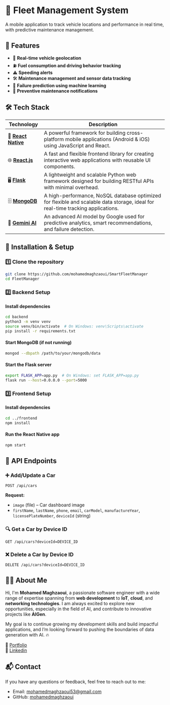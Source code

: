 # 🚗 Fleet Management System

A mobile application to track vehicle locations and performance in real time, with predictive maintenance management.

## 📌 Features
- 📍 **Real-time vehicle geolocation**
- ⛽ **Fuel consumption and driving behavior tracking**
- ⚠️ **Speeding alerts**
- 🛠 **Maintenance management and sensor data tracking**
- 🤖 **Failure prediction using machine learning**
- 🔔 **Preventive maintenance notifications**

## 🛠 Tech Stack

| Technology | Description |
|------------|-------------|
| 🚀 [**React Native**](https://reactnative.dev/) | A powerful framework for building cross-platform mobile applications (Android & iOS) using JavaScript and React. |
| 🌐 [**React.js**](https://react.dev/) | A fast and flexible frontend library for creating interactive web applications with reusable UI components. |
| 🖥️ [**Flask**](https://flask.palletsprojects.com/) | A lightweight and scalable Python web framework designed for building RESTful APIs with minimal overhead. |
| 🗄️ [**MongoDB**](https://www.mongodb.com/) | A high-performance, NoSQL database optimized for flexible and scalable data storage, ideal for real-time tracking applications. |
| 🤖 [**Gemini AI**](https://ai.google.dev/) | An advanced AI model by Google used for predictive analytics, smart recommendations, and failure detection. |




## 🚀 Installation & Setup

### 1️⃣ Clone the repository
```bash
git clone https://github.com/mohamedmaghzaoui/SmartFleetManager
cd FleetManager
```

### 2️⃣ Backend Setup
#### Install dependencies
```bash
cd backend
python3 -m venv venv
source venv/bin/activate  # On Windows: venv\Scripts\activate
pip install -r requirements.txt
```

#### Start MongoDB (if not running)
```bash
mongod --dbpath /path/to/your/mongodb/data
```

#### Start the Flask server
```bash
export FLASK_APP=app.py  # On Windows: set FLASK_APP=app.py
flask run --host=0.0.0.0 --port=5000
```

### 3️⃣ Frontend Setup
#### Install dependencies
```bash
cd ../frontend
npm install
```

#### Run the React Native app
```bash
npm start
```

## 📡 API Endpoints

### ➕ Add/Update a Car
```http
POST /api/cars
```
**Request:**
- `image` (file) – Car dashboard image
- `firstName`, `lastName`, `phone`, `email`, `carModel`, `manufactureYear`, `licensePlateNumber`, `deviceId` (string)

### 🔍 Get a Car by Device ID
```http
GET /api/cars?deviceId=DEVICE_ID
```

### ❌ Delete a Car by Device ID
```http
DELETE /api/cars?deviceId=DEVICE_ID
```

## 👨‍💻 About Me

Hi, I'm **Mohamed Maghzaoui**, a passionate software engineer with a wide range of expertise spanning from **web development** to **IoT**, **cloud**, and **networking technologies**. I am always excited to explore new opportunities, especially in the field of AI, and contribute to innovative projects like **AIGen**.

My goal is to continue growing my development skills and build impactful applications, and I’m looking forward to pushing the boundaries of data generation with AI. 🔥

🔗 [Portfolio](https://mohamedmaghzaoui.online/)  
🔗 [Linkedin](https://www.linkedin.com/in/mohamed-maghzaoui-577044256/)  


## 📬 Contact

If you have any questions or feedback, feel free to reach out to me:

- Email: [mohamedmaghzaoui53@gmail.com](mailto:mohamedmaghzaoui53@gmail.com)
- GitHub: [mohamedmaghzaoui](https://github.com/mohamedmaghzaoui)
